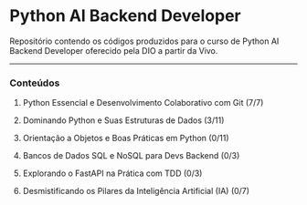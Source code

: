 # Python AI Backend Developer

Repositório contendo os códigos produzidos para o curso de Python AI Backend Developer oferecido pela DIO a partir da Vivo.

---
### Conteúdos

1. Python Essencial e Desenvolvimento Colaborativo com Git (7/7)

2. Dominando Python e Suas Estruturas de Dados (3/11)

3. Orientação a Objetos e Boas Práticas em Python (0/11)

4. Bancos de Dados SQL e NoSQL para Devs Backend (0/3)

5. Explorando o FastAPI na Prática com TDD (0/3)

6. Desmistificando os Pilares da Inteligência Artificial (IA) (0/7)